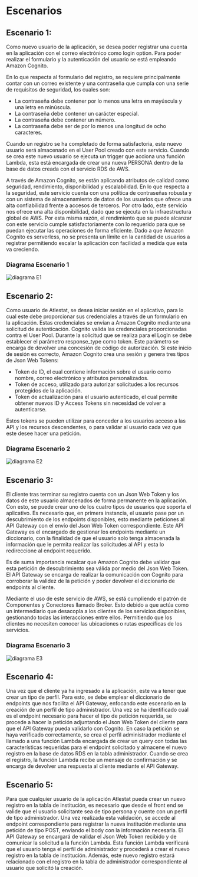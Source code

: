 # **Escenarios**

## Escenario 1:

Como nuevo usuario de la aplicación, se desea poder registrar una cuenta en la aplicación con el correo electrónico como login option. Para poder realizar el formulario y la autenticación del usuario se está empleando Amazon Cognito. 

En lo que respecta al formulario del registro, se requiere principalmente contar con un correo existente y una contraseña que cumpla con una serie de requisitos de seguridad, los cuales son:

- La contraseña debe contener por lo menos una letra en mayúscula y una letra en minúscula.
- La contraseña debe contener un carácter especial.
- La contraseña debe contener un número.
- La contraseña debe ser de por lo menos una longitud de ocho caracteres.

Cuando un registro se ha completado de forma satisfactoria, este nuevo usuario será almacenado en el User Pool creado con este servicio. Cuando se crea este nuevo usuario se ejecuta un trigger que acciona una función Lambda, esta está encargada de crear una nueva PERSONA dentro de la base de datos creada con el servicio RDS de AWS.

A través de Amazon Cognito, se están aplicando atributos de calidad como seguridad, rendimiento, disponibilidad y escalabilidad. En lo que respecta a la seguridad, este servicio cuenta con una política de contraseñas robusta y con un sistema de almacenamiento de datos de los usuarios que ofrece una alta confiabilidad frente a accesos de terceros. Por otro lado, este servicio nos ofrece una alta disponibilidad, dado que se ejecuta en la infraestructura global de AWS. Por esta misma razón, el rendimiento que se puede alcanzar con este servicio cumple satisfactoriamente con lo requerido para que se puedan ejecutar las operaciones de forma eficiente. Dado a que Amazon Cognito es serverless, no se presenta un límite en la cantidad de usuarios a registrar permitiendo escalar la aplicación con facilidad a medida que esta va creciendo.

### Diagrama Escenario 1

![diagrama E1](diagramas/e1.png)

## Escenario 2:

Como usuario de Atlestat, se desea iniciar sesión en el aplicativo, para lo cual este debe proporcionar sus credenciales a través de un formulario en la aplicación. Estas credenciales se envían a Amazon Cognito mediante una solicitud de autenticación. Cognito valida las credenciales proporcionadas contra el User Pool. Durante la solicitud que se realiza para el LogIn se debe establecer el parámetro response_type como token. Este parámetro se encarga de devolver una concesión de código de autorización. Si este inicio de sesión es correcto, Amazon Cognito crea una sesión y genera tres tipos de Json Web Tokens:

- Token de ID, el cual contiene información sobre el usuario como nombre, correo electrónico y atributos personalizados.
- Token de acceso, utilizado para autorizar solicitudes a los recursos protegidos de la aplicación.
- Token de actualización para el usuario autenticado, el cual permite obtener nuevos ID y Access Tokens sin necesidad de volver a autenticarse.

Estos tokens se pueden utilizar para conceder a los usuarios acceso a las API y los recursos descendentes, o para validar al usuario cada vez que este desee hacer una petición. 

### Diagrama Escenario 2

![diagrama E2](diagramas/e2.png)

## Escenario 3:

El cliente tras terminar su registro cuenta con un Json Web Token y los datos de este usuario almacenados de forma permanente en la aplicación. Con esto, se puede crear uno de los cuatro tipos de usuarios que soporta el aplicativo. Es necesario que, en primera instancia, el usuario pase por un descubrimiento de los endpoints disponibles, esto mediante peticiones al API Gateway con el envío del Json Web Token correspondiente. Este API Gateway es el encargado de gestionar los endpoints mediante un diccionario, con la finalidad de que el usuario solo tenga almacenada la información que le permita realizar las solicitudes al API y esta lo redireccione al endpoint requerido. 

Es de suma importancia recalcar que Amazon Cognito debe validar que esta petición de descubrimiento sea válida por medio del Json Web Token. El API Gateway se encarga de realizar la comunicación con Cognito para corroborar la validez de la petición y poder devolver el diccionario de endpoints al cliente.

Mediante el uso de este servicio de AWS, se está cumpliendo el patrón de Componentes y Conectores llamado Broker. Esto debido a que actúa como un intermediario que desacopla a los clientes de los servicios disponibles, gestionando todas las interacciones entre ellos. Permitiendo que los clientes no necesiten conocer las ubicaciones o rutas específicas de los servicios. 

### Diagrama Escenario 3

![diagrama E3](diagramas/e3.png)

## Escenario 4:

Una vez que el cliente ya ha ingresado a la aplicación, este va a tener que crear un tipo de perfil. Para esto, se debe emplear el diccionario de endpoints que nos facilita el API Gateway, enfocando este escenario en la creación de un perfil de tipo administrador. Una vez se ha identificado cuál es el endpoint necesario para hacer el tipo de petición requerida, se procede a hacer la petición adjuntando el Json Web Token del cliente para que el API Gateway pueda validarlo con Cognito. En caso la petición se haya verificado correctamente, se crea el perfil administrador mediante el llamado a una función Lambda encargada de crear un query con todas las características requeridas para el endpoint solicitado y almacene el nuevo registro en la base de datos RDS en la tabla administrador. Cuando se crea el registro, la función Lambda recibe un mensaje de confirmación y se encarga de devolver una respuesta al cliente mediante el API Gateway. 

## Escenario 5:

Para que cualquier usuario de la aplicación Atlestat pueda crear un nuevo registro en la tabla de institución, es necesario que desde el front end se valide que el usuario solicitante sea de tipo persona y cuente con un perfil de tipo administrador. Una vez realizada esta validación, se accede al endpoint correspondiente para registrar la nueva institución mediante una petición de tipo POST, enviando el body con la información necesaria. El API Gateway se encargará de validar el Json Web Token recibido y de comunicar la solicitud a la función Lambda. Esta función Lambda verificará que el usuario tenga el perfil de administrador y procederá a crear el nuevo registro en la tabla de institución. Además, este nuevo registro estará relacionado con el registro en la tabla de administrador correspondiente al usuario que solicitó la creación.